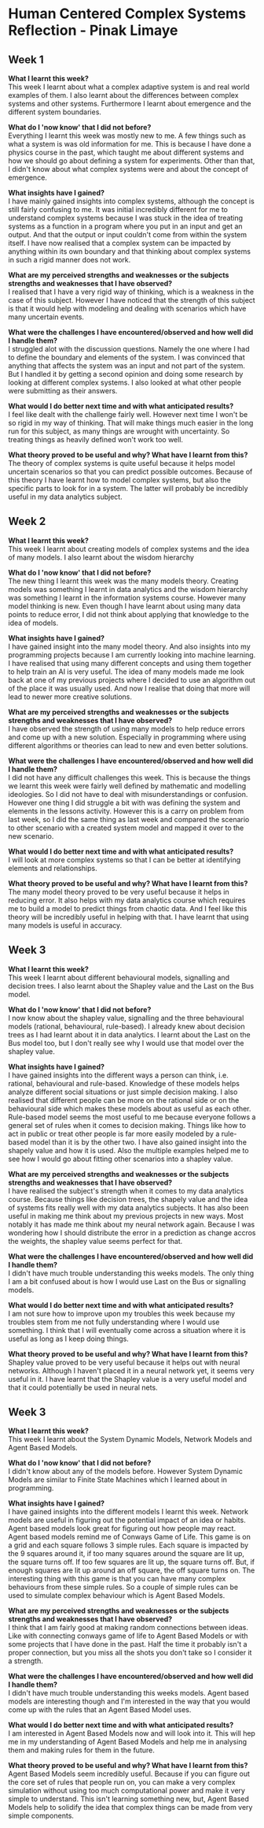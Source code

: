 # Human Centered Complex Systems Reflection - Pinak Limaye

## Week 1
**What I learnt this week?**  
This week I learnt about what a complex adaptive system is and real world examples of them. I also learnt about the differences between complex systems and other systems. Furthermore I learnt about emergence and the different system boundaries.

**What do I 'now know' that I did not before?**  
Everything I learnt this week was mostly new to me. A few things such as what a system is was old information for me. This is because I have done a physics course in the past, which taught me about different systems and how we should go about defining a system for experiments. Other than that, I didn't know about what complex systems were and about the concept of emergence.

**What insights have I gained?**  
I have mainly gained insights into complex systems, although the concept is still fairly confusing to me. It was initial incredibly different for me to understand complex systems because I was stuck in the idea of treating systems as a function in a program where you put in an input and get an output. And that the output or input couldn't come from within the system itself. I have now realised that a complex system can be impacted by anything within its own boundary and that thinking about complex systems in such a rigid manner does not work.

**What are my perceived strengths and weaknesses or the subjects strengths and weaknesses that I have observed?**  
I realised that I have a very rigid way of thinking, which is a weakness in the case of this subject. However I have noticed that the strength of this subject is that it would help with modeling and dealing with scenarios which have many uncertain events.

**What were the challenges I have encountered/observed and how well did I handle them?**  
I struggled alot with the discussion questions. Namely the one where I had to define the boundary and elements of the system. I was convinced that anything that affects the system was an input and not part of the system. But I handled it by getting a second opinion and doing some research by looking at different complex systems. I also looked at what other people were submitting as their answers.

**What would I do better next time and with what anticipated results?**  
I feel like dealt with the challenge fairly well. However next time I won't be so rigid in my way of thinking. That will make things much easier in the long run for this subject, as many things are wrought with uncertainty. So treating things as heavily defined won't work too well.

**What theory proved to be useful and why? What have I learnt from this?**  
The theory of complex systems is quite useful because it helps model uncertain scenarios so that you can predict possible outcomes. Because of this theory I have learnt how to model complex systems, but also the specific parts to look for in a system. The latter will probably be incredibly useful in my data analytics subject.



## Week 2
**What I learnt this week?**  
This week I learnt about creating models of complex systems and the idea of many models. I also learnt about the wisdom hierarchy

**What do I 'now know' that I did not before?**  
The new thing I learnt this week was the many models theory. Creating models was something I learnt in data analytics and the wisdom hierarchy was something I learnt in the information systems course. However many model thinking is new. Even though I have learnt about using many data points to reduce error, I did not think about applying that knowledge to the idea of models.

**What insights have I gained?**  
I have gained insight into the many model theory. And also insights into my programming projects because I am currently looking into machine learning. I have realised that using many different concepts and using them together to help train an AI is very useful. The idea of many models made me look back at one of my previous projects where I decided to use an algorithm out of the place it was usually used. And now I realise that doing that more will lead to newer more creative solutions.

**What are my perceived strengths and weaknesses or the subjects strengths and weaknesses that I have observed?**  
I have observed the strength of using many models to help reduce errors and come up with a new solution. Especially in programming where using different algorithms or theories can lead to new and even better solutions.

**What were the challenges I have encountered/observed and how well did I handle them?**  
I did not have any difficult challenges this week. This is because the things we learnt this week were fairly well defined by mathematic and modelling ideologies. So I did not have to deal with misunderstandings or confusion. However one thing I did struggle a bit with was defining the system and elements in the lessons activity. However this is a carry on problem from last week, so I did the same thing as last week and compared the scenario to other scenario with a created system model and mapped it over to the new scenario.

**What would I do better next time and with what anticipated results?**  
I will look at more complex systems so that I can be better at identifying elements and relationships.

**What theory proved to be useful and why? What have I learnt from this?**  
The many model theory proved to be very useful because it helps in reducing error. It also helps with my data analytics course which requires me to build a model to predict things from chaotic data. And I feel like this theory will be incredibly useful in helping with that. I have learnt that using many models is useful in accuracy.



## Week 3
**What I learnt this week?**  
This week I learnt about different behavioural models, signalling and decision trees. I also learnt about the Shapley value and the Last on the Bus model.

**What do I 'now know' that I did not before?**  
I now know about the shapley value, signalling and the three behavioural models (rational, behavioural, rule-based). I already knew about decision trees as I had learnt about it in data analytics. I learnt about the Last on the Bus model too, but I don't really see why I would use that model over the shapley value.

**What insights have I gained?**  
I have gained insights into the different ways a person can think, i.e. rational, behavioural and rule-based. Knowledge of these models helps analyze different social situations or just simple decision making. I also realised that different people can be more on the rational side or on the behavioural side which makes these models about as useful as each other. Rule-based model seems the most useful to me because everyone follows a general set of rules when it comes to decision making. Things like how to act in public or treat other people is far more easily modeled by a rule-based model than it is by the other two. I have also gained insight into the shapely value and how it is used. Also the multiple examples helped me to see how I would go about fitting other scenarios into a shapley value.

**What are my perceived strengths and weaknesses or the subjects strengths and weaknesses that I have observed?**  
I have realised the subject's strength when it comes to my data analytics course. Because things like decision trees, the shapely value and the idea of systems fits really well with my data analytics subjects. It has also been useful in making me think about my previous projects in new ways. Most notably it has made me think about my neural network again. Because I was wondering how I should distribute the error in a prediction as change accros the weights, the shapley value seems perfect for that.

**What were the challenges I have encountered/observed and how well did I handle them?**  
I didn't have much trouble understanding this weeks models. The only thing I am a bit confused about is how I would use Last on the Bus or signalling models.

**What would I do better next time and with what anticipated results?**  
I am not sure how to improve upon my troubles this week because my troubles stem from me not fully understanding where I would use something. I think that I will eventually come across a situation where it is useful as long as I keep doing things.

**What theory proved to be useful and why? What have I learnt from this?**  
Shapley value proved to be very useful because it helps out with neural networks. Although I haven't placed it in a neural network yet, it seems very useful in it. I have learnt that the Shapley value is a very useful model and that it could potentially be used in neural nets.



## Week 3
**What I learnt this week?**  
This week I learnt about the System Dynamic Models, Network Models and Agent Based Models.

**What do I 'now know' that I did not before?**  
I didn't know about any of the models before. However System Dynamic Models are similar to Finite State Machines which I learned about in programming.

**What insights have I gained?**  
I have gained insights into the different models I learnt this week. Network models are useful in figuring out the potential impact of an idea or habits. Agent based models look great for figuring out how people may react. Agent based models remind me of Conways Game of Life. This game is on a grid and each square follows 3 simple rules. Each square is impacted by the 9 squares around it, if too many squares around the square are lit up, the square turns off. If too few squares are lit up, the square turns off. But, if enough squares are lit up around an off square, the off square turns on. The interesting thing with this game is that you can have many complex behaviours from these simple rules. So a couple of simple rules can be used to simulate complex behaviour which is Agent Based Models.

**What are my perceived strengths and weaknesses or the subjects strengths and weaknesses that I have observed?**  
I think that I am fairly good at making random connections between ideas. Like with connecting conways game of life to Agent Based Models or with some projects that I have done in the past. Half the time it probably isn't a proper connection, but you miss all the shots you don't take so I consider it a strength.

**What were the challenges I have encountered/observed and how well did I handle them?**  
I didn't have much trouble understanding this weeks models. Agent based models are interesting though and I'm interested in the way that you would come up with the rules that an Agent Based Model uses.

**What would I do better next time and with what anticipated results?**  
I am interested in Agent Based Models now and will look into it. This will hep me in my understanding of Agent Based Models and help me in analysing them and making rules for them in the future.

**What theory proved to be useful and why? What have I learnt from this?**
Agent Based Models seem incredibly useful. Because if you can figure out the core set of rules that people run on, you can make a very complex simulation without using too much computational power and make it very simple to understand. This isn't learning something new, but, Agent Based Models help to solidify the idea that complex things can be made from very simple components.
